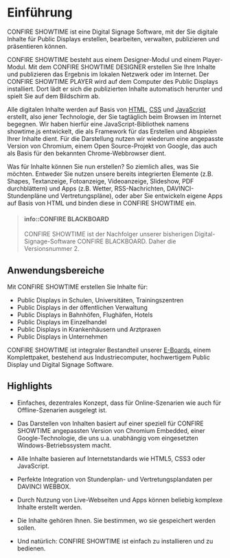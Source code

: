 # Einführung

CONFIRE SHOWTIME ist eine Digital Signage Software, mit der Sie digitale Inhalte für Public Displays erstellen, bearbeiten, verwalten, publizieren und präsentieren können.

CONFIRE SHOWTIME besteht aus einem Designer-Modul und einem Player-Modul. Mit dem CONFIRE SHOWTIME DESIGNER erstellen Sie Ihre Inhalte und publizieren das Ergebnis im lokalen Netzwerk oder im Internet. Der CONFIRE SHOWTIME PLAYER wird auf dem Computer des Public Displays installiert. Dort lädt er sich die publizierten Inhalte automatisch herunter und spielt Sie auf dem Bildschirm ab.

Alle digitalen Inhalte werden auf Basis von [HTML], [CSS] und [JavaScript] erstellt, also jener Technologie, der Sie tagtäglich beim Browsen im Internet begegnen. Wir haben hierfür eine JavaScript-Bibliothek namens showtime.js entwickelt, die als Framework für das Erstellen und Abspielen Ihrer Inhalte dient. Für die Darstellung nutzen wir wiederum eine angepasste Version von Chromium, einem Open Source-Projekt von Google, das auch als Basis für den bekannten Chrome-Webbrowser dient. 

Was für Inhalte können Sie nun erstellen? So ziemlich alles, was Sie möchten. Entweder Sie nutzen unsere bereits integrierten Elemente (z.B. Shapes, Textanzeige, Fotoanzeige, Videoanzeige, Slideshow, PDF durchblättern) und Apps (z.B. Wetter, RSS-Nachrichten, DAVINCI-Stundenpläne und Vertretungspläne), oder aber Sie entwickeln eigene Apps auf Basis von HTML und binden diese in CONFIRE SHOWTIME ein. 

> #### info::CONFIRE BLACKBOARD
> 
> CONFIRE SHOWTIME ist der Nachfolger unserer bisherigen Digital-Signage-Software CONFIRE BLACKBOARD. Daher die Versionsnummer 2.

## Anwendungsbereiche

Mit CONFIRE SHOWTIME erstellen Sie Inhalte für:

* Public Displays in Schulen, Universitäten, Trainingszentren
* Public Displays in der öffentlichen Verwaltung
* Public Displays in Bahnhöfen, Flughäfen, Hotels
* Public Displays im Einzelhandel
* Public Displays in Krankenhäusern und Arztpraxen
* Public Displays in Unternehmen

CONFIRE SHOWTIME ist integraler Bestandteil unserer [E-Boards], einem Komplettpaket, bestehend aus  Industriecomputer, hochwertigem Public Display und Digital Signage Software.

## Highlights

* Einfaches, dezentrales Konzept, dass für Online-Szenarien wie auch für Offline-Szenarien ausgelegt ist.

* Das Darstellen von Inhalten basiert auf einer speziell für CONFIRE SHOWTIME angepassten Version von Chromium Embedded, einer Google-Technologie, die uns u.a. unabhängig vom eingesetzten Windows-Betriebssystem macht.

* Alle Inhalte basieren auf Internetstandards wie HTML5, CSS3 oder JavaScript.

* Perfekte Integration von Stundenplan- und Vertretungsplandaten per DAVINCI WEBBOX.

* Durch Nutzung von Live-Webseiten und Apps können beliebig komplexe Inhalte erstellt werden.

* Die Inhalte gehören Ihnen. Sie bestimmen, wo sie gespeichert werden sollen.

* Und natürlich: CONFIRE SHOWTIME ist einfach zu installieren und zu bedienen.

[E-Boards]: http://eboard.stueber.de
[HTML]: simple-glossary.md#html
[CSS]: simple-glossary.md#css
[JavaScript]: simple-glossary.md#js